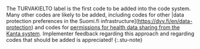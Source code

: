 The TURVAKIELTO label is the first code to be added into the code system. Many other codes are
likely to be added, including codes for other
|data protection preferences in the Suomi.fi infrastructure](https://dvv.fi/en/data-protection) and
codes for
[permissions for health data sharing from the Kanta system](https://www.kanta.fi/en/consent-and-denials-of-consent-to-data-sharing).
Implementer feedback regarding this approach and regarding codes that should be added is
appreciated!
{:.stu-note}

